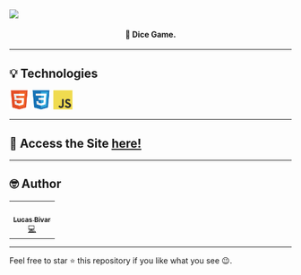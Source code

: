 <img align="center" src="https://i.imgur.com/FhGCPHW.png">
<h4 align="center">🎲 Dice Game.</h4>

<hr>

## 💡 Technologies
  <p align="left">
    <img src="https://raw.githubusercontent.com/devicons/devicon/d00d0969292a6569d45b06d3f350f463a0107b0d/icons/html5/html5-original.svg" alt="html5" width="35" height="35"/>
    <img src="https://raw.githubusercontent.com/devicons/devicon/d00d0969292a6569d45b06d3f350f463a0107b0d/icons/css3/css3-original.svg" alt="css3" width="35" height="35"/>
    <img src="https://raw.githubusercontent.com/devicons/devicon/d00d0969292a6569d45b06d3f350f463a0107b0d/icons/javascript/javascript-original.svg" alt="javascript" width="35" height="35"/>
  </p>
<hr>

<h2>📍 Access the Site <a href="https://online-dice.netlify.app/">here!</a></h2>

<hr>

## 🤓 Author 
<table>
  <tr>
    <td align="center"><a href="https://github.com/lucasbivar"><img src="https://avatars0.githubusercontent.com/u/60802661?s=460&u=f0cdbe837dc717c91999b2255973fe9584a1d352&v=4" width="100px;" alt=""/><br /><sub><b>Lucas Bivar</b></sub></a><br /><a href="https://github.com/lucasbivar" title="Code">💻</a></td>
  <tr>
</table>

***
Feel free to star ⭐ this repository if you like what you see 😉.
